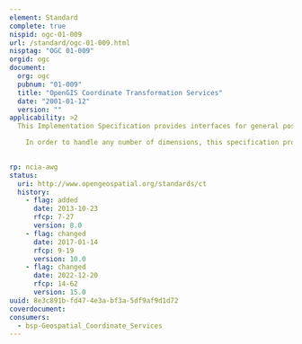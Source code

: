 ```yaml
---
element: Standard
complete: true
nispid: ogc-01-009
url: /standard/ogc-01-009.html
nisptag: "OGC 01-009"
orgid: ogc
document:
  org: ogc
  pubnum: "01-009"
  title: "OpenGIS Coordinate Transformation Services"
  date: "2001-01-12"
  version: ""
applicability: >2
  This Implementation Specification provides interfaces for general positioning, coordinate systems, and coordinate transformations.  Coordinates can have any number of dimensions. So this specification can handle 2D and 3D coordinates, as well as 4D, 5D etc.

    In order to handle any number of dimensions, this specification provides a Coordinate System package that could eventually replace the Spatial Reference package contained in the Simple Features specifications. However, it has been designed to work in conjunction with Simple Features during any transition period.

  
rp: ncia-awg
status:
  uri: http://www.opengeospatial.org/standards/ct
  history: 
    - flag: added
      date: 2013-10-23
      rfcp: 7-27
      version: 8.0
    - flag: changed
      date: 2017-01-14
      rfcp: 9-19
      version: 10.0
    - flag: changed
      date: 2022-12-20
      rfcp: 14-62
      version: 15.0
uuid: 8e3c891b-fd47-4e3a-bf3a-5df9af9d1d72
coverdocument:
consumers:
  - bsp-Geospatial_Coordinate_Services
---
```

